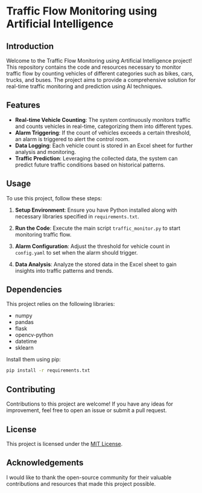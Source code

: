 # Traffic Flow Monitoring using Artificial Intelligence

## Introduction

Welcome to the Traffic Flow Monitoring using Artificial Intelligence project! This repository contains the code and resources necessary to monitor traffic flow by counting vehicles of different categories such as bikes, cars, trucks, and buses. The project aims to provide a comprehensive solution for real-time traffic monitoring and prediction using AI techniques.

## Features

- **Real-time Vehicle Counting**: The system continuously monitors traffic and counts vehicles in real-time, categorizing them into different types.
- **Alarm Triggering**: If the count of vehicles exceeds a certain threshold, an alarm is triggered to alert the control room.
- **Data Logging**: Each vehicle count is stored in an Excel sheet for further analysis and monitoring.
- **Traffic Prediction**: Leveraging the collected data, the system can predict future traffic conditions based on historical patterns.

## Usage

To use this project, follow these steps:

1. **Setup Environment**: Ensure you have Python installed along with necessary libraries specified in `requirements.txt`.
   
2. **Run the Code**: Execute the main script `traffic_monitor.py` to start monitoring traffic flow.
   
3. **Alarm Configuration**: Adjust the threshold for vehicle count in `config.yaml` to set when the alarm should trigger.
   
4. **Data Analysis**: Analyze the stored data in the Excel sheet to gain insights into traffic patterns and trends.

## Dependencies

This project relies on the following libraries:

- numpy
- pandas
- flask
- opencv-python
- datetime
- sklearn

Install them using pip:

```bash
pip install -r requirements.txt
```

## Contributing

Contributions to this project are welcome! If you have any ideas for improvement, feel free to open an issue or submit a pull request.

## License

This project is licensed under the [MIT License](LICENSE).

## Acknowledgements

I would like to thank the open-source community for their valuable contributions and resources that made this project possible.
